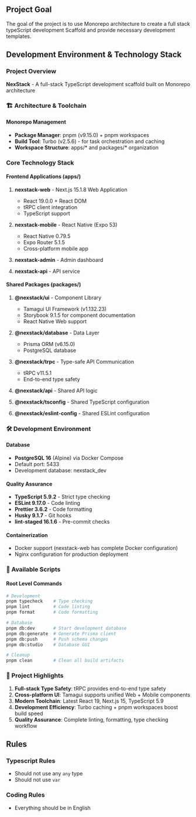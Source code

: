 ## Project Goal

The goal of the project is to use Monorepo architecture to create a full stack typeScript development Scaffold and provide necessary development templates.

## Development Environment & Technology Stack

### Project Overview
**NexStack** - A full-stack TypeScript development scaffold built on Monorepo architecture

### 🏗️ Architecture & Toolchain

#### Monorepo Management
- **Package Manager**: pnpm (v9.15.0) + pnpm workspaces
- **Build Tool**: Turbo (v2.5.6) - for task orchestration and caching
- **Workspace Structure**: apps/* and packages/* organization

### Core Technology Stack

#### Frontend Applications (apps/)
1. **nexstack-web** - Next.js 15.1.8 Web Application
   - React 19.0.0 + React DOM
   - tRPC client integration
   - TypeScript support

2. **nexstack-mobile** - React Native (Expo 53)
   - React Native 0.79.5
   - Expo Router 5.1.5
   - Cross-platform mobile app

3. **nexstack-admin** - Admin dashboard
4. **nexstack-api** - API service

#### Shared Packages (packages/)
1. **@nexstack/ui** - Component Library
   - Tamagui UI Framework (v1.132.23)
   - Storybook 9.1.5 for component documentation
   - React Native Web support

2. **@nexstack/database** - Data Layer
   - Prisma ORM (v6.15.0)
   - PostgreSQL database

3. **@nexstack/trpc** - Type-safe API Communication
   - tRPC v11.5.1
   - End-to-end type safety

4. **@nexstack/api** - Shared API logic
5. **@nexstack/tsconfig** - Shared TypeScript configuration
6. **@nexstack/eslint-config** - Shared ESLint configuration

### 🛠️ Development Environment

#### Database
- **PostgreSQL 16** (Alpine) via Docker Compose
- Default port: 5433
- Development database: nexstack_dev

#### Quality Assurance
- **TypeScript 5.9.2** - Strict type checking
- **ESLint 9.17.0** - Code linting
- **Prettier 3.6.2** - Code formatting
- **Husky 9.1.7** - Git hooks
- **lint-staged 16.1.6** - Pre-commit checks

#### Containerization
- Docker support (nexstack-web has complete Docker configuration)
- Nginx configuration for production deployment

### 🚀 Available Scripts

#### Root Level Commands
```bash
# Development
pnpm typecheck    # Type checking
pnpm lint         # Code linting
pnpm format       # Code formatting

# Database
pnpm db:dev       # Start development database
pnpm db:generate  # Generate Prisma client
pnpm db:push      # Push schema changes
pnpm db:studio    # Database GUI

# Cleanup
pnpm clean        # Clean all build artifacts
```

### 🎯 Project Highlights

1. **Full-stack Type Safety**: tRPC provides end-to-end type safety
2. **Cross-platform UI**: Tamagui supports unified Web + Mobile components
3. **Modern Toolchain**: Latest React 19, Next.js 15, TypeScript 5.9
4. **Development Efficiency**: Turbo caching + pnpm workspaces boost build speed
5. **Quality Assurance**: Complete linting, formatting, type checking workflow

## Rules

### Typescript Rules

- Should not use any `any` type
- Should not use `var`

### Coding Rules

- Everything should be in English
